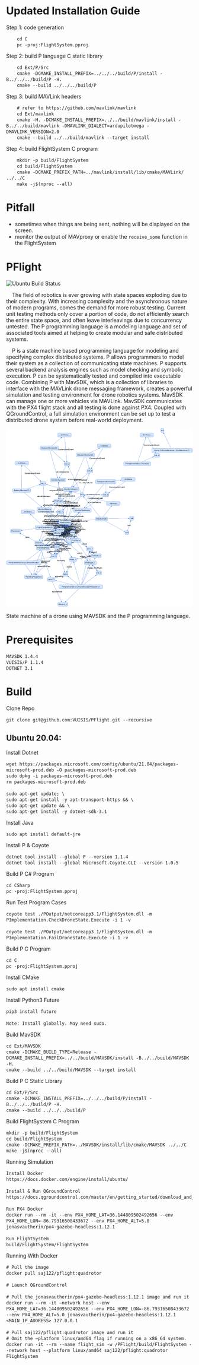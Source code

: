 # Updated Installation Guide

Step 1: code generation
```
    cd C
    pc -proj:FlightSystem.pproj
```

Step 2: build P language C static library
```
    cd Ext/P/Src
    cmake -DCMAKE_INSTALL_PREFIX=../../../build/P/install -B../../../build/P -H.
    cmake --build ../../../build/P 
```

Step 3: build MAVLink headers
```
    # refer to https://github.com/mavlink/mavlink
    cd Ext/mavlink
    cmake -H. -DCMAKE_INSTALL_PREFIX=../../build/mavlink/install -B../../build/mavlink -DMAVLINK_DIALECT=ardupilotmega -DMAVLINK_VERSION=2.0
    cmake --build ../../build/mavlink --target install

```
Step 4: build FlightSystem C program
```
    mkdir -p build/FlightSystem
    cd build/FlightSystem
    cmake -DCMAKE_PREFIX_PATH=../mavlink/install/lib/cmake/MAVLink/ ../../C
    make -j$(nproc --all)
```

# Pitfall 
- sometimes when things are being sent, nothing will be displayed on the screen. 
- monitor the output of MAVproxy or enable the `receive_some` function in the FlightSystem

# PFlight 

![Ubuntu Build Status](https://github.com/VUISIS/PFlight/actions/workflows/ubuntuci.yml/badge.svg)


&nbsp;&nbsp;&nbsp;&nbsp;The field of robotics is ever growing with state spaces exploding due to their complexity.  With increasing complexity and the asynchronous nature of modern programs, comes the demand for more robust testing.  Current unit testing methods only cover a portion of code, do not efficiently search the entire state space, and often leave interleavings due to concurrency untested.  The P programming language is a modeling language and set of associated tools aimed at helping to create modular and safe distributed systems.

&nbsp;&nbsp;&nbsp;&nbsp;P is a state machine based programming language for modeling and specifying complex distributed systems. P allows programmers to model their system as a collection of communicating state machines. P supports several backend analysis engines such as model checking and symbolic execution. P can be systematically tested and compiled into executable code. Combining P with MavSDK, which is a collection of libraries to interface with the MAVLink drone messaging framework, creates a powerful simulation and testing environment for drone robotics systems. MavSDK can manage one or more vehicles via MAVLink. MavSDK communicates with the PX4 flight stack and all testing is done against PX4. Coupled with QGroundControl, a full simulation environment can be set up to test a distributed drone system before real-world deployment.

<img src="./Res/DirectedGraph.png?raw=true" width="640" height="480">

State machine of a drone using MAVSDK and the P programming language.
# Prerequisites

    MAVSDK 1.4.4
    VUISIS/P 1.1.4
    DOTNET 3.1

# Build

Clone Repo

    git clone git@github.com:VUISIS/PFlight.git --recursive

## Ubuntu 20.04:

Install Dotnet

    wget https://packages.microsoft.com/config/ubuntu/21.04/packages-microsoft-prod.deb -O packages-microsoft-prod.deb
    sudo dpkg -i packages-microsoft-prod.deb
    rm packages-microsoft-prod.deb

    sudo apt-get update; \
    sudo apt-get install -y apt-transport-https && \
    sudo apt-get update && \
    sudo apt-get install -y dotnet-sdk-3.1

Install Java

    sudo apt install default-jre

Install P & Coyote

    dotnet tool install --global P --version 1.1.4
    dotnet tool install --global Microsoft.Coyote.CLI --version 1.0.5

Build P C# Program

    cd CSharp
    pc -proj:FlightSystem.pproj

Run Test Program Cases

    coyote test ./POutput/netcoreapp3.1/FlightSystem.dll -m PImplementation.CheckDroneState.Execute -i 1 -v

    coyote test ./POutput/netcoreapp3.1/FlightSystem.dll -m PImplementation.FailDroneState.Execute -i 1 -v

Build P C Program

    cd C
    pc -proj:FlightSystem.pproj

Install CMake

    sudo apt install cmake
    
Install Python3 Future 

    pip3 install future
    
    Note: Install globally. May need sudo.

Build MavSDK

    cd Ext/MAVSDK
    cmake -DCMAKE_BUILD_TYPE=Release -DCMAKE_INSTALL_PREFIX=../../build/MAVSDK/install -B../../build/MAVSDK -H.
    cmake --build ../../build/MAVSDK --target install

Build P C Static Library

    cd Ext/P/Src
    cmake -DCMAKE_INSTALL_PREFIX=../../../build/P/install -B../../../build/P -H.
    cmake --build ../../../build/P 

Build FlightSystem C Program

    mkdir -p build/FlightSystem
    cd build/FlightSystem
    cmake -DCMAKE_PREFIX_PATH=../MAVSDK/install/lib/cmake/MAVSDK ../../C
    make -j$(nproc --all)

Running Simulation

    Install Docker 
    https://docs.docker.com/engine/install/ubuntu/

    Install & Run QGroundControl 
    https://docs.qgroundcontrol.com/master/en/getting_started/download_and_install.html

    Run PX4 Docker
    docker run --rm -it --env PX4_HOME_LAT=36.144809502492656 --env PX4_HOME_LON=-86.79316508433672 --env PX4_HOME_ALT=5.0 jonasvautherin/px4-gazebo-headless:1.12.1

    Run FlightSystem 
    build/FlightSystem/FlightSystem
    
Running With Docker

    # Pull the image
    docker pull saj122/pflight:quadrotor

    # Launch QGroundControl

    # Pull the jonasvautherin/px4-gazebo-headless:1.12.1 image and run it
    docker run --rm -it —network host --env PX4_HOME_LAT=36.144809502492656 --env PX4_HOME_LON=-86.79316508433672 --env PX4_HOME_ALT=5.0 jonasvautherin/px4-gazebo-headless:1.12.1 <MAIN_IP_ADDRESS> 127.0.0.1

    # Pull saj122/pflight:quadrotor image and run it
    # Omit the —platform linux/amd64 flag if running on a x86_64 system.
    docker run -it --rm --name flight_sim -w /PFlight/build/FlightSystem --network host --platform linux/amd64 saj122/pflight:quadrotor FlightSystem
